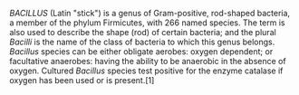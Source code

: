 _BACILLUS_ (Latin "stick") is a genus of Gram-positive, rod-shaped bacteria, a member of the phylum Firmicutes, with 266 named species. The term is also used to describe the shape (rod) of certain bacteria; and the plural _Bacilli_ is the name of the class of bacteria to which this genus belongs. _Bacillus_ species can be either obligate aerobes: oxygen dependent; or facultative anaerobes: having the ability to be anaerobic in the absence of oxygen. Cultured _Bacillus_ species test positive for the enzyme catalase if oxygen has been used or is present.[1]
